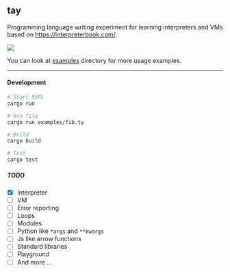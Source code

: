 ## tay

Programming language writing experiment for learning interpreters and VMs based on https://interpreterbook.com/.

![](https://mesuutt.com/static/tay/tay-lang.svg)

You can look at [examples](https://github.com/mesuutt/tay/tree/master/examples) directory for more usage examples.

---

#### Development

```sh
# Start REPL
cargo run

# Run file
cargo run examples/fib.ty

# Build
cargo build

# Test
cargo test
```

##### TODO

- [x] Interpreter
- [ ] VM
- [ ] Error reporting
- [ ] Loops
- [ ] Modules
- [ ] Python like `*args` and `**kwargs`
- [ ] Js like arrow functions
- [ ] Standard libraries
- [ ] Playground
- [ ] And more ...
